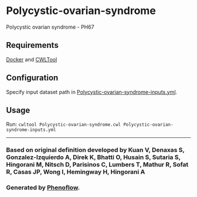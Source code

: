 # Polycystic-ovarian-syndrome

Polycystic ovarian syndrome - PH67

## Requirements

[Docker](https://docs.docker.com/install/) and [CWLTool](https://github.com/common-workflow-language/cwltool#install)

## Configuration

Specify input dataset path in [Polycystic-ovarian-syndrome-inputs.yml](Polycystic-ovarian-syndrome-inputs.yml).

## Usage

Run: `cwltool Polycystic-ovarian-syndrome.cwl Polycystic-ovarian-syndrome-inputs.yml`

***

### Based on original definition developed by Kuan V, Denaxas S, Gonzalez-Izquierdo A, Direk K, Bhatti O, Husain S, Sutaria S, Hingorani M, Nitsch D, Parisinos C, Lumbers T, Mathur R, Sofat R, Casas JP, Wong I, Hemingway H, Hingorani A
### Generated by [Phenoflow](https://kclhi.org/phenoflow).
